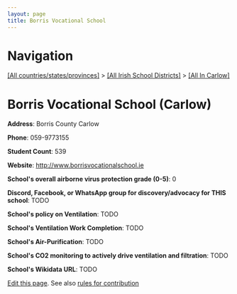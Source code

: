 ```yaml
---
layout: page
title: Borris Vocational School
---
```

# Navigation

[[All countries/states/provinces]](../../..) > [[All Irish School Districts]](../..) > [[All In Carlow]](..)

# Borris Vocational School (Carlow)

**Address**: Borris County Carlow

**Phone**: 059-9773155

**Student Count**: 539

**Website**: <http://www.borrisvocationalschool.ie>

**School's overall airborne virus protection grade (0-5)**: 0

**Discord, Facebook, or WhatsApp group for discovery/advocacy for THIS school**: TODO

**School's policy on Ventilation**: TODO

**School's Ventilation Work Completion**: TODO

**School's Air-Purification**: TODO

**School's CO2 monitoring to actively drive ventilation and filtration**: TODO

**School's Wikidata URL**: TODO


[Edit this page](https://github.com/ventilate-schools/Ireland/edit/main/./Carlow/Borris_Vocational_School.md). See also [rules for contribution](../../../contribution-rules/)